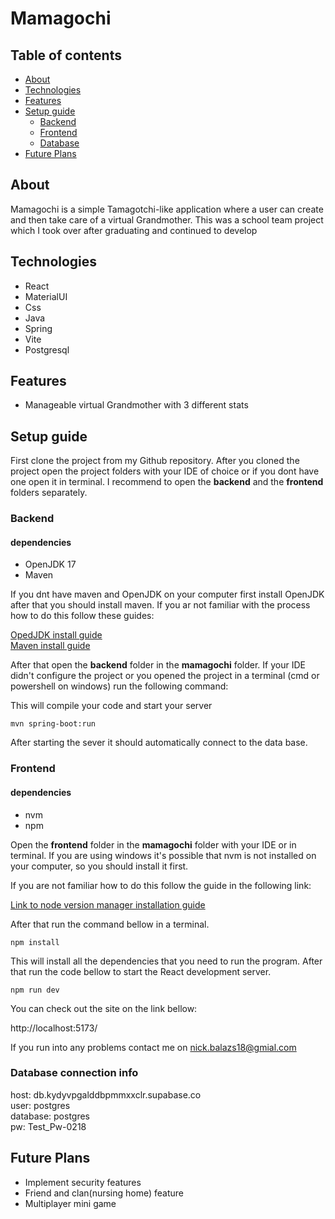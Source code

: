 # Mamagochi


## Table of contents
- [About](#about)
- [Technologies](#technologies)
- [Features](#features)
- [Setup guide](#setup-guide)
    - [Backend](#backend)
    - [Frontend](#frontend)
    - [Database](#database-connection-info)
- [Future Plans](#future-plans)

## About

Mamagochi is a simple Tamagotchi-like application where a user can create and then take care of a virtual Grandmother. This was a school team project which I took over after graduating and continued to develop

## Technologies

- React
- MaterialUI
- Css
- Java
- Spring
- Vite
- Postgresql

## Features
- Manageable virtual Grandmother with 3 different stats

## Setup guide

First clone the project from my Github repository. After you cloned the project open the project folders with your IDE
of choice or if you dont have one open it in terminal. I recommend to open the **backend** and the **frontend** folders separately.

### Backend

#### dependencies
- OpenJDK 17
- Maven

If you dnt have maven and OpenJDK on your computer first install OpenJDK after that you should install maven.
If you ar not familiar with the process how to do this follow these guides:

[OpedJDK install guide](https://openjdk.org/install/) <br>
[Maven install guide](https://www.javatpoint.com/how-to-install-maven)


After that open the **backend** folder in the **mamagochi** folder. If your IDE didn't configure the project or you opened the project in a terminal (cmd or powershell on windows) run the following command:

This will compile your code and start your server
```angular2html
mvn spring-boot:run
```


After starting the sever it should automatically connect to the data base.


### Frontend

#### dependencies
- nvm
- npm

Open the **frontend** folder in the **mamagochi** folder with your IDE or in terminal. If you are using windows it's possible that nvm is not installed on your computer,
so you should install it first. <br>

If you are not familiar how to do this follow the guide in the following link:

[Link to node version manager installation guide](https://www.freecodecamp.org/news/nvm-for-windows-how-to-download-and-install-node-version-manager-in-windows-10/)

After that run the command bellow in a terminal.

```angular2html
npm install
```
This will install all the dependencies that you need to run the program.
After that run the code bellow to start the React development server.

```angular2html
npm run dev
```
You can check out the site on the link bellow:

http://localhost:5173/

If you run into any problems contact me on nick.balazs18@gmial.com


### Database connection info
host: db.kydyvpgalddbpmmxxclr.supabase.co <br>
user: postgres <br>
database: postgres <br>
pw: Test_Pw-0218

## Future Plans
- Implement security features
- Friend and clan(nursing home) feature
- Multiplayer mini game





